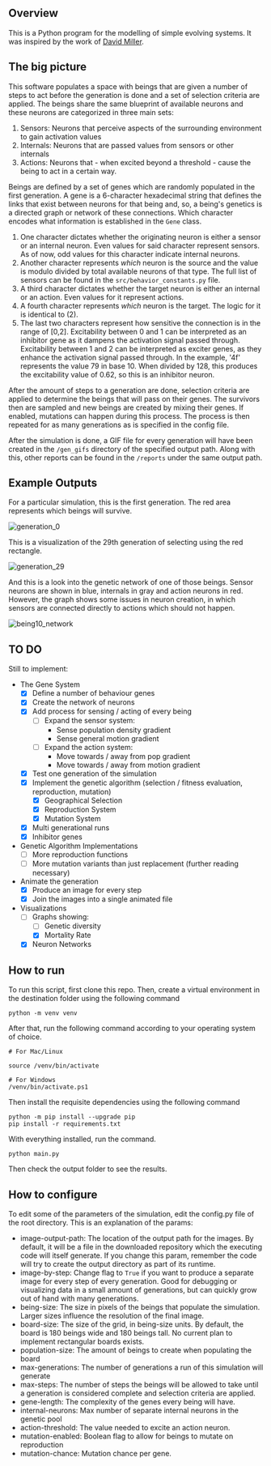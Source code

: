 ## Overview

This is a Python program for the modelling of simple evolving systems. It was inspired by the work of [David Miller](https://www.youtube.com/watch?v=N3tRFayqVtk). 

## The big picture

This software populates a space with beings that are given a number of steps to act before the generation is done and a set of selection criteria are applied. The beings share the same blueprint of available neurons and these neurons are categorized in three main sets:

1. Sensors: Neurons that perceive aspects of the surrounding environment to gain activation values
2. Internals: Neurons that are passed values from sensors or other internals
3. Actions: Neurons that - when excited beyond a threshold - cause the being to act in a certain way.

Beings are defined by a set of genes which are randomly populated in the first generation. A gene is a 6-character hexadecimal string that defines the links that exist between neurons for that being and, so, a being's genetics is a directed graph or network of these connections. Which character encodes what information is established in the `Gene` class.

1. One character dictates whether the originating neuron is either a sensor or an internal neuron. Even values for said character represent sensors. As of now, odd values for this character indicate internal neurons.
2. Another character represents _which_ neuron is the source and the value is modulo divided by total available neurons of that type. The full list of sensors can be found in the `src/behavior_constants.py` file.
3. A third character dictates whether the target neuron is either an internal or an action. Even values for it represent actions.
4. A fourth character represents _which_ neuron is the target. The logic for it is identical to (2).
5. The last two characters represent how sensitive the connection is in the range of [0,2]. Excitability between 0 and 1 can be interpreted as an inhibitor gene as it dampens the activation signal passed through. Excitability between 1 and 2 can be interpreted as exciter genes, as they enhance the activation signal passed through. In the example, '4f' represents the value 79 in base 10. When divided by 128, this produces the excitability value of 0.62, so this is an inhibitor neuron.

After the amount of steps to a generation are done, selection criteria are applied to determine the beings that will pass on their genes. The survivors then are sampled and new beings are created by mixing their genes. If enabled, mutations can happen during this process. The process is then repeated for as many generations as is specified in the config file.

After the simulation is done, a GIF file for every generation will have been created in the `/gen_gifs` directory of the specified output path. Along with this, other reports can be found in the `/reports` under the same output path. 

## Example Outputs

For a particular simulation, this is the first generation. The red area represents which beings will survive.

![generation_0](https://user-images.githubusercontent.com/9394777/169456944-8346e0c9-615c-4594-878e-21218b7ce95a.gif)


This is a visualization of the 29th generation of selecting using the red rectangle. 

![generation_29](https://user-images.githubusercontent.com/9394777/169456969-b33880b9-123e-4803-97c5-442ab796e99a.gif)

And this is a look into the genetic network of one of those beings. Sensor neurons are shown in blue, internals in gray and action neurons in red. However, the graph shows some issues in neuron creation, in which sensors are connected directly to actions which should not happen.

![being10_network](https://github.com/amonjerro/evolution-simulator/assets/9394777/6c254c81-a779-44d7-a13d-2c2f279f4049)


## TO DO

Still to implement:

- The Gene System
    - [X] Define a number of behaviour genes
    - [X] Create the network of neurons
    - [X] Add process for sensing / acting of every being
        - [ ] Expand the sensor system:
            - Sense population density gradient
            - Sense general motion gradient
        - [ ] Expand the action system:
            - Move towards / away from pop gradient
            - Move towards / away from motion gradient
    - [X] Test one generation of the simulation
    - [X] Implement the genetic algorithm (selection / fitness evaluation, reproduction, mutation)
        - [X] Geographical Selection
        - [X] Reproduction System
        - [X] Mutation System
    - [X] Multi generational runs
    - [X] Inhibitor genes
- Genetic Algorithm Implementations
    - [ ] More reproduction functions
    - [ ] More mutation variants than just replacement (further reading necessary)
- Animate the generation
    - [X] Produce an image for every step
    - [X] Join the images into a single animated file
- Visualizations
    - [ ] Graphs showing: 
        - [ ] Genetic diversity
        - [X] Mortality Rate
    - [X] Neuron Networks

## How to run

To run this script, first clone this repo. Then, create a virtual environment in the destination folder using the following command

```
python -m venv venv
```

After that, run the following command according to your operating system of choice.

```
# For Mac/Linux

source /venv/bin/activate

# For Windows
/venv/bin/activate.ps1
```

Then install the requisite dependencies using the following command

```
python -m pip install --upgrade pip
pip install -r requirements.txt
```

With everything installed, run the command.

```
python main.py
```

Then check the output folder to see the results.

## How to configure

To edit some of the parameters of the simulation, edit the config.py file of the root directory. This is an explanation of the params:

- image-output-path: The location of the output path for the images. By default, it will be a file in the downloaded repository which the executing code will itself generate. If you change this param, remember the code will try to create the output directory as part of its runtime.
- image-by-step: Change flag to `True` if you want to produce a separate image for every step of every generation. Good for debugging or visualizing data in a small amount of generations, but can quickly grow out of hand with many generations. 
- being-size: The size in pixels of the beings that populate the simulation. Larger sizes influence the resolution of the final image.
- board-size: The size of the grid, in being-size units. By default, the board is 180 beings wide and 180 beings tall. No current plan to implement rectangular boards exists.
- population-size: The amount of beings to create when populating the board
- max-generations: The number of generations a run of this simulation will generate
- max-steps: The number of steps the beings will be allowed to take until a generation is considered complete and selection criteria are applied.
- gene-length: The complexity of the genes every being will have.
- internal-neurons: Max number of separate internal neurons in the genetic pool
- action-threshold: The value needed to excite an action neuron. 
- mutation-enabled: Boolean flag to allow for beings to mutate on reproduction
- mutation-chance: Mutation chance per gene.
